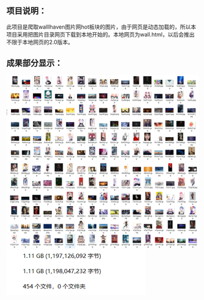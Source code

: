 ## 项目说明：
  此项目是爬取walllhaven图片网hot板块的图片，由于网页是动态加载的，所以本项目采用把图片目录网页下载到本地开始的。本地网页为wall.html，以后会推出不限于本地网页的2.0版本。
## 成果部分显示：
![](/wallhaven图片爬取1.0/images/demo1.png)
![](/wallhaven图片爬取1.0/images/demo2.png)
![](/wallhaven图片爬取1.0/images/1.png)
